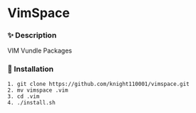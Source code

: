 # VimSpace

### :sparkles: Description ###
VIM Vundle Packages


### :rocket: Installation ###

```
1. git clone https://github.com/knight110001/vimspace.git
2. mv vimspace .vim
3. cd .vim
4. ./install.sh
```
